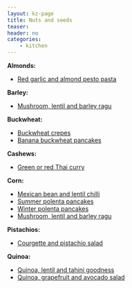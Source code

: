 ```yaml
---
layout: kz-page
title: Nuts and seeds
teaser: 
header: no
categories:
    - kitchen
---
```


**Almonds:**
* [Red garlic and almond pesto pasta](/kitchen/red-garlic-almond-pesto-pasta/)

**Barley:**
* [Mushroom, lentil and barley ragu](/kitchen/mushroom-lentil-barley-ragu/)

**Buckwheat:**
* [Buckwheat crepes](/kitchen/buckwheat-crepes/)
* [Banana buckwheat pancakes](/kitchen/banana-buckwheat-pancakes/)

**Cashews:**
* [Green or red Thai curry](/kitchen/thai-curry/)

**Corn:**
* [Mexican bean and lentil chilli](/kitchen/bean-and-lentil-chilli/)
* [Summer polenta pancakes](/kitchen/polenta-pancakes/)
* [Winter polenta pancakes](/kitchen/polenta-pancakes-winter/)
* [Mushroom, lentil and barley ragu](/kitchen/mushroom-lentil-barley-ragu/)

**Pistachios:**
* [Courgette and pistachio salad](/kitchen/courgette-pistachio-salad/)

**Quinoa:**
* [Quinoa, lentil and tahini goodness](/kitchen/quinoa-lentil-tahini-goodness/)
* [Quinoa, grapefruit and avocado salad](/kitchen/quinoa-grapefruit-avo-salad/)
